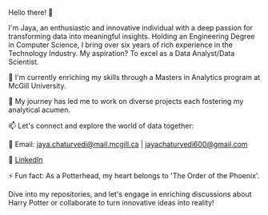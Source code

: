 Hello there! 👋

I'm Jaya, an enthusiastic and innovative individual with a deep passion for transforming data into meaningful insights. Holding an Engineering Degree in Computer Science, I bring over six years of rich experience in the Technology Industry. My aspiration? To excel as a Data Analyst/Data Scientist.

🔭 I'm currently enriching my skills through a Masters in Analytics program at McGill University.

🌱 My journey has led me to work on diverse projects each fostering my analytical acumen.

📫 Let's connect and explore the world of data together:

📧 Email: jaya.chaturvedi@mail.mcgill.ca | jayachaturvedi600@gmail.com

🔗 [LinkedIn](linkedin.com/in/jayachaturvedi6)

⚡ Fun fact: As a Potterhead, my heart belongs to 'The Order of the Phoenix'.

Dive into my repositories, and let's engage in enriching discussions about Harry Potter or collaborate to turn innovative ideas into reality!
